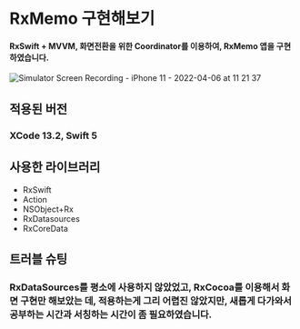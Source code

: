 RxMemo 구현해보기
=============
#### RxSwift + MVVM, 화면전환을 위한 Coordinator를 이용하여, RxMemo 앱을 구현하였습니다.

   ![Simulator Screen Recording - iPhone 11 - 2022-04-06 at 11 21 37](https://user-images.githubusercontent.com/10451503/161883493-5b6d70fa-f66a-4a4e-bf39-2715d10b96ae.gif)

## 적용된 버전
### XCode 13.2, Swift 5
   
## 사용한 라이브러리
* RxSwift
* Action
* NSObject+Rx
* RxDatasources
* RxCoreData  

## 트러블 슈팅
### RxDataSources를 평소에 사용하지 않았었고, RxCocoa를 이용해서 화면 구현만 해보았는 데, 적용하는게 그리 어렵진 않았지만, 새롭게 다가와서 공부하는 시간과 서칭하는 시간이 좀 필요하였습니다.

